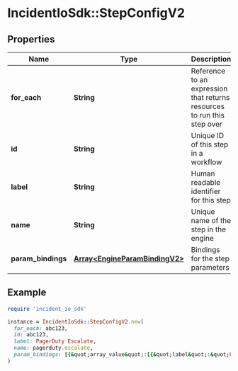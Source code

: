# IncidentIoSdk::StepConfigV2

## Properties

| Name | Type | Description | Notes |
| ---- | ---- | ----------- | ----- |
| **for_each** | **String** | Reference to an expression that returns resources to run this step over | [optional] |
| **id** | **String** | Unique ID of this step in a workflow |  |
| **label** | **String** | Human readable identifier for this step |  |
| **name** | **String** | Unique name of the step in the engine |  |
| **param_bindings** | [**Array&lt;EngineParamBindingV2&gt;**](EngineParamBindingV2.md) | Bindings for the step parameters |  |

## Example

```ruby
require 'incident_io_sdk'

instance = IncidentIoSdk::StepConfigV2.new(
  for_each: abc123,
  id: abc123,
  label: PagerDuty Escalate,
  name: pagerduty.escalate,
  param_bindings: [{&quot;array_value&quot;:[{&quot;label&quot;:&quot;Lawrence Jones&quot;,&quot;literal&quot;:&quot;SEV123&quot;,&quot;reference&quot;:&quot;incident.severity&quot;}],&quot;value&quot;:{&quot;label&quot;:&quot;Lawrence Jones&quot;,&quot;literal&quot;:&quot;SEV123&quot;,&quot;reference&quot;:&quot;incident.severity&quot;}}]
)
```


